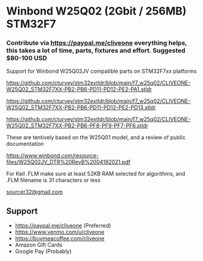 # Winbond W25Q02 (2Gbit / 256MB) STM32F7
### Contribute via   https://paypal.me/cliveone  everything helps, this takes a lot of time, parts, fixtures and effort. Suggested $80-100 USD

Support for Winbond W25Q02JV compatible parts on STM32F7xx platforms

https://github.com/cturvey/stm32extldr/blob/main/f7_w25q02/CLIVEONE-W25Q02_STM32F7XX-PB2-PB6-PD11-PD12-PE2-PA1.stldr

https://github.com/cturvey/stm32extldr/blob/main/f7_w25q02/CLIVEONE-W25Q02_STM32F7XX-PB2-PB6-PD11-PD12-PE2-PD13.stldr

https://github.com/cturvey/stm32extldr/blob/main/f7_w25q02/CLIVEONE-W25Q02_STM32F7XX-PB2-PB6-PF8-PF9-PF7-PF6.stldr

These are tentively based on the W25Q01 model, and a review of public documentation

https://www.winbond.com/resource-files/W25Q02JV_DTR%20RevB%2004192021.pdf

For Keil .FLM make sure at least 52KB RAM selected for algorithms, and .FLM filename is 31 characters or less

 sourcer32@gmail.com
 
##  Support
 
  *  https://paypal.me/cliveone (Preferred)
  *  https://www.venmo.com/u/cliveone
  *  https://buymeacoffee.com/cliveone
  *  Amazon Gift Cards
  *  Google Pay (Probably)
